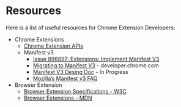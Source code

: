 # Resources

Here is a list of useful resources for Chrome Extension Developers:
- Chrome Extensions
  - [Chrome Extension APIs](https://developer.chrome.com/extensions/api_index)
  - Manifest v3
    - [Issue 896897: Extensions: Implement Manifest V3](https://bugs.chromium.org/p/chromium/issues/detail?id=896897)
    - [Migrating to Manifest V3](https://developer.chrome.com/extensions/migrating_to_manifest_v3) - developer.chrome.com
    - [Manifest V3 Desing Doc](https://docs.google.com/document/d/1nPu6Wy4LWR66EFLeYInl3NzzhHzc-qnk4w4PX-0XMw8/edit#) - In Progress
    - [Mozilla’s Manifest v3 FAQ](https://blog.mozilla.org/addons/2019/09/03/mozillas-manifest-v3-faq/)
- Browser Extension
  - [Browser Extension Specifications - W3C](https://browserext.github.io/browserext/)
  - [Browser Extensions - MDN](https://developer.mozilla.org/en-US/docs/Mozilla/Add-ons/WebExtensions)
